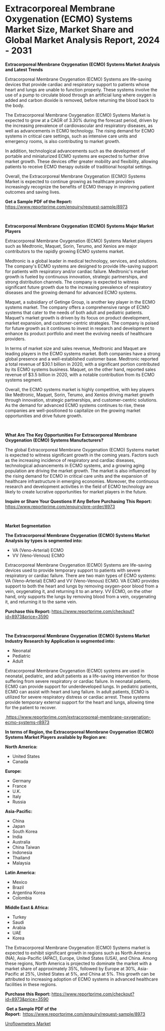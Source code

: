 <p><h1>Extracorporeal Membrane Oxygenation (ECMO) Systems Market Size, Market Share and Global Market Analysis Report, 2024 - 2031</h1></p><p><strong>Extracorporeal Membrane Oxygenation (ECMO) Systems Market Analysis and Latest Trends</strong></p>
<p><p>Extracorporeal Membrane Oxygenation (ECMO) Systems are life-saving devices that provide cardiac and respiratory support to patients whose heart and lungs are unable to function properly. These systems involve the use of a pump to circulate blood through an artificial lung where oxygen is added and carbon dioxide is removed, before returning the blood back to the body.</p><p>The Extracorporeal Membrane Oxygenation (ECMO) Systems Market is expected to grow at a CAGR of 3.30% during the forecast period, driven by the increasing prevalence of cardiovascular and respiratory diseases, as well as advancements in ECMO technology. The rising demand for ECMO systems in critical care settings, such as intensive care units and emergency rooms, is also contributing to market growth.</p><p>In addition, technological advancements such as the development of portable and miniaturized ECMO systems are expected to further drive market growth. These devices offer greater mobility and flexibility, allowing patients to receive ECMO therapy outside of traditional hospital settings.</p><p>Overall, the Extracorporeal Membrane Oxygenation (ECMO) Systems Market is expected to continue growing as healthcare providers increasingly recognize the benefits of ECMO therapy in improving patient outcomes and saving lives.</p></p>
<p><strong>Get a Sample PDF of the Report:&nbsp;</strong> <a href="https://www.reportprime.com/enquiry/request-sample/8973">https://www.reportprime.com/enquiry/request-sample/8973</a></p>
<p>&nbsp;</p>
<p><strong>Extracorporeal Membrane Oxygenation (ECMO) Systems Major Market Players</strong></p>
<p><p>Extracorporeal Membrane Oxygenation (ECMO) Systems Market players such as Medtronic, Maquet, Sorin, Terumo, and Xenios are major contributors to the rapidly growing ECMO systems market. </p><p>Medtronic is a global leader in medical technology, services, and solutions. The company's ECMO systems are designed to provide life-saving support for patients with respiratory and/or cardiac failure. Medtronic's market growth is fueled by continuous innovation, strategic partnerships, and strong distribution channels. The company is expected to witness significant future growth due to the increasing prevalence of respiratory diseases and the growing demand for advanced ECMO systems.</p><p>Maquet, a subsidiary of Getinge Group, is another key player in the ECMO systems market. The company offers a comprehensive range of ECMO systems that cater to the needs of both adult and pediatric patients. Maquet's market growth is driven by its focus on product development, market expansion, and customer-centric strategies. The company is poised for future growth as it continues to invest in research and development to enhance its product portfolio and meet the evolving needs of healthcare providers.</p><p>In terms of market size and sales revenue, Medtronic and Maquet are leading players in the ECMO systems market. Both companies have a strong global presence and a well-established customer base. Medtronic reported a total revenue of $30.1 billion in 2020, with a significant portion contributed by its ECMO systems business. Maquet, on the other hand, reported sales revenue of $3.5 billion in 2020, with a notable contribution from its ECMO systems segment.</p><p>Overall, the ECMO systems market is highly competitive, with key players like Medtronic, Maquet, Sorin, Terumo, and Xenios driving market growth through innovation, strategic partnerships, and customer-centric solutions. As the demand for advanced ECMO systems continues to rise, these companies are well-positioned to capitalize on the growing market opportunities and drive future growth.</p></p>
<p>&nbsp;</p>
<p><strong>What Are The Key Opportunities For Extracorporeal Membrane Oxygenation (ECMO) Systems Manufacturers?</strong></p>
<p><p>The global Extracorporeal Membrane Oxygenation (ECMO) Systems market is expected to witness significant growth in the coming years. Factors such as the increasing incidence of respiratory and cardiac diseases, technological advancements in ECMO systems, and a growing aging population are driving the market growth. The market is also influenced by the rising demand for ECMO in critical care units and the expansion of healthcare infrastructure in emerging economies. Moreover, the continuous research and development activities in the field of ECMO technology are likely to create lucrative opportunities for market players in the future.</p></p>
<p><strong>Inquire or Share Your Questions If Any Before Purchasing This Report:</strong> <a href="https://www.reportprime.com/enquiry/pre-order/8973">https://www.reportprime.com/enquiry/pre-order/8973</a></p>
<p>&nbsp;</p>
<p><strong>Market Segmentation</strong></p>
<p><strong>The Extracorporeal Membrane Oxygenation (ECMO) Systems Market Analysis by types is segmented into:</strong></p>
<p><ul><li>VA (Veno-Arterial) ECMO</li><li>VV (Veno-Venous) ECMO</li></ul></p>
<p><p>Extracorporeal Membrane Oxygenation (ECMO) Systems are life-saving devices used to provide temporary support to patients with severe respiratory or cardiac failure. There are two main types of ECMO systems: VA (Veno-Arterial) ECMO and VV (Veno-Venous) ECMO. VA ECMO provides support to both the heart and lungs by removing oxygen-poor blood from a vein, oxygenating it, and returning it to an artery. VV ECMO, on the other hand, only supports the lungs by removing blood from a vein, oxygenating it, and returning it to the same vein.</p></p>
<p><strong>Purchase this Report:&nbsp;</strong><a href="https://www.reportprime.com/checkout?id=8973&price=3590">https://www.reportprime.com/checkout?id=8973&price=3590</a></p>
<p>&nbsp;</p>
<p><strong>The Extracorporeal Membrane Oxygenation (ECMO) Systems Market Industry Research by Application is segmented into:</strong></p>
<p><ul><li>Neonatal</li><li>Pediatric</li><li>Adult</li></ul></p>
<p><p>Extracorporeal Membrane Oxygenation (ECMO) systems are used in neonatal, pediatric, and adult patients as a life-saving intervention for those suffering from severe respiratory or cardiac failure. In neonatal patients, ECMO can provide support for underdeveloped lungs. In pediatric patients, ECMO can assist with heart and lung failure. In adult patients, ECMO is utilized for severe respiratory distress or cardiac arrest. These systems provide temporary external support for the heart and lungs, allowing time for the patient to recover.</p></p>
<p><a href="https://www.reportprime.com/extracorporeal-membrane-oxygenation-ecmo-systems-r8973">&nbsp;https://www.reportprime.com/extracorporeal-membrane-oxygenation-ecmo-systems-r8973</a></p>
<p><strong>In terms of Region, the Extracorporeal Membrane Oxygenation (ECMO) Systems Market Players available by Region are:</strong></p>
<p>
    <p> <strong> North America: </strong>
        <ul>
            <li>United States</li>
            <li>Canada</li>
        </ul>
        </p> 
    <p> <strong> Europe: </strong>
        <ul>
            <li>Germany</li>
            <li>France</li>
            <li>U.K.</li>
            <li>Italy</li>
            <li>Russia</li>
        </ul>
        </p> 
    <p> <strong> Asia-Pacific: </strong>
        <ul>
            <li>China</li>
            <li>Japan</li>
            <li>South Korea</li>
            <li>India</li>
            <li>Australia</li>
            <li>China Taiwan</li>
            <li>Indonesia</li>
            <li>Thailand</li>
            <li>Malaysia</li>
        </ul>
        </p> 
    <p> <strong> Latin America: </strong>
        <ul>
            <li>Mexico</li>
            <li>Brazil</li>
            <li>Argentina Korea</li>
            <li>Colombia</li>
        </ul>
        </p> 
    <p> <strong> Middle East & Africa: </strong>
        <ul>
            <li>Turkey</li>
            <li>Saudi</li>
            <li>Arabia</li>
            <li>UAE</li>
            <li>Korea</li>
        </ul>
    </p>
    </p>
<p><p>The Extracorporeal Membrane Oxygenation (ECMO) Systems market is expected to exhibit significant growth in regions such as North America (NA), Asia-Pacific (APAC), Europe, United States (USA), and China. Among these regions, North America is projected to dominate the market with a market share of approximately 35%, followed by Europe at 30%, Asia-Pacific at 25%, United States at 5%, and China at 5%. This growth can be attributed to increasing adoption of ECMO systems in advanced healthcare facilities in these regions.</p></p>
<p><strong>Purchase this Report: </strong><a href="https://www.reportprime.com/checkout?id=8973&price=3590">https://www.reportprime.com/checkout?id=8973&price=3590</a></p>
<p>&nbsp;<strong>Get a Sample PDF of the Report:&nbsp;&nbsp;</strong><a href="https://www.reportprime.com/enquiry/request-sample/8973">https://www.reportprime.com/enquiry/request-sample/8973</a></p>
<p><strong></strong></p>
<p><p><a href="https://github.com/abdelrhmankishk22/Market-Research-Report-List-6/blob/main/uroflowmeters-market.md">Uroflowmeters Market</a></p></p>